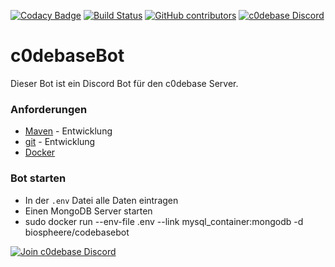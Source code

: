 [![Codacy Badge](https://api.codacy.com/project/badge/Grade/e09f05b8e67c4156accc633d72e8a75d)](https://www.codacy.com/app/biosphere.dev/c0debaseBot?utm_source=github.com&amp;utm_medium=referral&amp;utm_content=Biospheere/c0debaseBot&amp;utm_campaign=Badge_Grade)
[![Build Status](https://travis-ci.org/Biospheere/c0debaseBot.svg?branch=master)](https://travis-ci.org/Biospheere/c0debaseBot)
[![GitHub contributors](https://img.shields.io/github/contributors/biospheere/c0debaseBot.svg)](https://github.com/Biospheere/c0debaseBot/graphs/contributors/)
[![c0debase Discord](https://discordapp.com/api/guilds/361448651748540426/embed.png)](https://discord.gg/BDwBeZ3)

# c0debaseBot 

Dieser Bot ist ein Discord Bot für den c0debase Server.

### Anforderungen

 - [Maven](https://maven.apache.org/) - Entwicklung
 - [git](https://git-scm.com/) - Entwicklung
 - [Docker](https://www.docker.com/)

### Bot starten

  - In der `.env` Datei alle Daten eintragen
  - Einen MongoDB Server starten
  - sudo docker run --env-file .env --link mysql_container:mongodb -d biospheere/codebasebot
  

[![Join c0debase Discord](https://discordapp.com/api/guilds/361448651748540426/embed.png?style=banner2)](https://discord.gg/BDwBeZ3)
